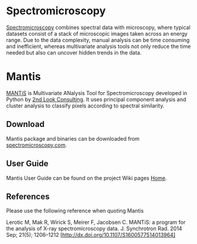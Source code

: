 # Spectromicroscopy #
[Spectromicroscopy](http://spectromicroscopy.com) combines spectral data with microscopy,
where typical datasets consist of a stack of microscopic images
taken across an energy range. Due to the data complexity, manual analysis 
can be time consuming and inefficient, whereas multivariate analysis tools 
not only reduce the time needed but also can uncover hidden trends in the data.

# Mantis #
[MANTiS](http://spectromicroscopy.com) is Multivariate ANalysis Tool for Spectromicroscopy developed in Python by [2nd Look Consulting](http://2ndlookconsulting.com). It uses principal component analysis and cluster analysis to classify pixels according to spectral similarity.

## Download ##
Mantis package and binaries can be downloaded from 
[spectromicroscopy.com](http://spectromicroscopy.com).

## User Guide ##
Mantis User Guide can be found on the project Wiki pages [Home](https://bitbucket.org/mlerotic/spectromicroscopy/wiki/Home).

## References ##

Please use the following reference when quoting Mantis

Lerotic M, Mak R, Wirick S, Meirer F, Jacobsen C. MANTiS: a program for the analysis of X-ray spectromicroscopy data. J. Synchrotron Rad. 2014 Sep; 21(5); 1206–1212 [http://dx.doi.org/10.1107/S1600577514013964]